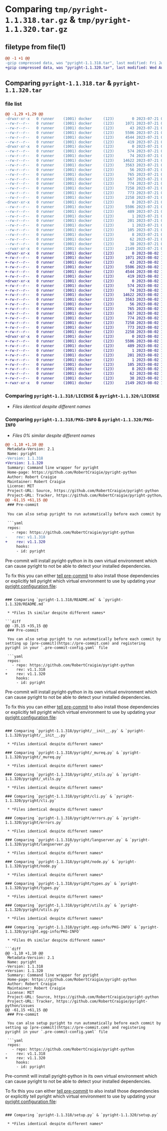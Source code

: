 # Comparing `tmp/pyright-1.1.318.tar.gz` & `tmp/pyright-1.1.320.tar.gz`

## filetype from file(1)

```diff
@@ -1 +1 @@
-gzip compressed data, was "pyright-1.1.318.tar", last modified: Fri Jul 21 09:35:52 2023, max compression
+gzip compressed data, was "pyright-1.1.320.tar", last modified: Wed Aug  2 11:08:32 2023, max compression
```

## Comparing `pyright-1.1.318.tar` & `pyright-1.1.320.tar`

### file list

```diff
@@ -1,29 +1,29 @@
-drwxr-xr-x   0 runner    (1001) docker     (123)        0 2023-07-21 09:35:52.043554 pyright-1.1.318/
--rw-r--r--   0 runner    (1001) docker     (123)     1071 2023-07-21 09:35:42.000000 pyright-1.1.318/LICENSE
--rw-r--r--   0 runner    (1001) docker     (123)       43 2023-07-21 09:35:42.000000 pyright-1.1.318/MANIFEST.in
--rw-r--r--   0 runner    (1001) docker     (123)     5506 2023-07-21 09:35:52.043554 pyright-1.1.318/PKG-INFO
--rw-r--r--   0 runner    (1001) docker     (123)     4544 2023-07-21 09:35:42.000000 pyright-1.1.318/README.md
--rw-r--r--   0 runner    (1001) docker     (123)      419 2023-07-21 09:35:42.000000 pyright-1.1.318/pyproject.toml
-drwxr-xr-x   0 runner    (1001) docker     (123)        0 2023-07-21 09:35:52.043554 pyright-1.1.318/pyright/
--rw-r--r--   0 runner    (1001) docker     (123)      574 2023-07-21 09:35:42.000000 pyright-1.1.318/pyright/__init__.py
--rw-r--r--   0 runner    (1001) docker     (123)       74 2023-07-21 09:35:42.000000 pyright-1.1.318/pyright/__main__.py
--rw-r--r--   0 runner    (1001) docker     (123)    14622 2023-07-21 09:35:42.000000 pyright-1.1.318/pyright/_mureq.py
--rw-r--r--   0 runner    (1001) docker     (123)     3563 2023-07-21 09:35:42.000000 pyright-1.1.318/pyright/_utils.py
--rw-r--r--   0 runner    (1001) docker     (123)       56 2023-07-21 09:35:42.000000 pyright-1.1.318/pyright/_version.py
--rw-r--r--   0 runner    (1001) docker     (123)      765 2023-07-21 09:35:42.000000 pyright-1.1.318/pyright/cli.py
--rw-r--r--   0 runner    (1001) docker     (123)      567 2023-07-21 09:35:42.000000 pyright-1.1.318/pyright/errors.py
--rw-r--r--   0 runner    (1001) docker     (123)      774 2023-07-21 09:35:42.000000 pyright-1.1.318/pyright/langserver.py
--rw-r--r--   0 runner    (1001) docker     (123)     7258 2023-07-21 09:35:42.000000 pyright-1.1.318/pyright/node.py
--rw-r--r--   0 runner    (1001) docker     (123)      773 2023-07-21 09:35:42.000000 pyright-1.1.318/pyright/types.py
--rw-r--r--   0 runner    (1001) docker     (123)     2258 2023-07-21 09:35:42.000000 pyright-1.1.318/pyright/utils.py
-drwxr-xr-x   0 runner    (1001) docker     (123)        0 2023-07-21 09:35:52.043554 pyright-1.1.318/pyright.egg-info/
--rw-r--r--   0 runner    (1001) docker     (123)     5506 2023-07-21 09:35:51.000000 pyright-1.1.318/pyright.egg-info/PKG-INFO
--rw-r--r--   0 runner    (1001) docker     (123)      489 2023-07-21 09:35:51.000000 pyright-1.1.318/pyright.egg-info/SOURCES.txt
--rw-r--r--   0 runner    (1001) docker     (123)        1 2023-07-21 09:35:51.000000 pyright-1.1.318/pyright.egg-info/dependency_links.txt
--rw-r--r--   0 runner    (1001) docker     (123)      201 2023-07-21 09:35:51.000000 pyright-1.1.318/pyright.egg-info/entry_points.txt
--rw-r--r--   0 runner    (1001) docker     (123)        1 2023-07-21 09:35:51.000000 pyright-1.1.318/pyright.egg-info/not-zip-safe
--rw-r--r--   0 runner    (1001) docker     (123)      105 2023-07-21 09:35:51.000000 pyright-1.1.318/pyright.egg-info/requires.txt
--rw-r--r--   0 runner    (1001) docker     (123)        8 2023-07-21 09:35:51.000000 pyright-1.1.318/pyright.egg-info/top_level.txt
--rw-r--r--   0 runner    (1001) docker     (123)       62 2023-07-21 09:35:42.000000 pyright-1.1.318/requirements.txt
--rw-r--r--   0 runner    (1001) docker     (123)       38 2023-07-21 09:35:52.043554 pyright-1.1.318/setup.cfg
--rwxr-xr-x   0 runner    (1001) docker     (123)     2149 2023-07-21 09:35:42.000000 pyright-1.1.318/setup.py
+drwxr-xr-x   0 runner    (1001) docker     (123)        0 2023-08-02 11:08:32.029809 pyright-1.1.320/
+-rw-r--r--   0 runner    (1001) docker     (123)     1071 2023-08-02 11:08:19.000000 pyright-1.1.320/LICENSE
+-rw-r--r--   0 runner    (1001) docker     (123)       43 2023-08-02 11:08:19.000000 pyright-1.1.320/MANIFEST.in
+-rw-r--r--   0 runner    (1001) docker     (123)     5506 2023-08-02 11:08:32.029809 pyright-1.1.320/PKG-INFO
+-rw-r--r--   0 runner    (1001) docker     (123)     4544 2023-08-02 11:08:19.000000 pyright-1.1.320/README.md
+-rw-r--r--   0 runner    (1001) docker     (123)      419 2023-08-02 11:08:19.000000 pyright-1.1.320/pyproject.toml
+drwxr-xr-x   0 runner    (1001) docker     (123)        0 2023-08-02 11:08:32.025809 pyright-1.1.320/pyright/
+-rw-r--r--   0 runner    (1001) docker     (123)      574 2023-08-02 11:08:19.000000 pyright-1.1.320/pyright/__init__.py
+-rw-r--r--   0 runner    (1001) docker     (123)       74 2023-08-02 11:08:19.000000 pyright-1.1.320/pyright/__main__.py
+-rw-r--r--   0 runner    (1001) docker     (123)    14622 2023-08-02 11:08:19.000000 pyright-1.1.320/pyright/_mureq.py
+-rw-r--r--   0 runner    (1001) docker     (123)     3563 2023-08-02 11:08:19.000000 pyright-1.1.320/pyright/_utils.py
+-rw-r--r--   0 runner    (1001) docker     (123)       56 2023-08-02 11:08:19.000000 pyright-1.1.320/pyright/_version.py
+-rw-r--r--   0 runner    (1001) docker     (123)      765 2023-08-02 11:08:19.000000 pyright-1.1.320/pyright/cli.py
+-rw-r--r--   0 runner    (1001) docker     (123)      567 2023-08-02 11:08:19.000000 pyright-1.1.320/pyright/errors.py
+-rw-r--r--   0 runner    (1001) docker     (123)      774 2023-08-02 11:08:19.000000 pyright-1.1.320/pyright/langserver.py
+-rw-r--r--   0 runner    (1001) docker     (123)     7258 2023-08-02 11:08:19.000000 pyright-1.1.320/pyright/node.py
+-rw-r--r--   0 runner    (1001) docker     (123)      773 2023-08-02 11:08:19.000000 pyright-1.1.320/pyright/types.py
+-rw-r--r--   0 runner    (1001) docker     (123)     2258 2023-08-02 11:08:19.000000 pyright-1.1.320/pyright/utils.py
+drwxr-xr-x   0 runner    (1001) docker     (123)        0 2023-08-02 11:08:32.029809 pyright-1.1.320/pyright.egg-info/
+-rw-r--r--   0 runner    (1001) docker     (123)     5506 2023-08-02 11:08:31.000000 pyright-1.1.320/pyright.egg-info/PKG-INFO
+-rw-r--r--   0 runner    (1001) docker     (123)      489 2023-08-02 11:08:31.000000 pyright-1.1.320/pyright.egg-info/SOURCES.txt
+-rw-r--r--   0 runner    (1001) docker     (123)        1 2023-08-02 11:08:31.000000 pyright-1.1.320/pyright.egg-info/dependency_links.txt
+-rw-r--r--   0 runner    (1001) docker     (123)      201 2023-08-02 11:08:31.000000 pyright-1.1.320/pyright.egg-info/entry_points.txt
+-rw-r--r--   0 runner    (1001) docker     (123)        1 2023-08-02 11:08:31.000000 pyright-1.1.320/pyright.egg-info/not-zip-safe
+-rw-r--r--   0 runner    (1001) docker     (123)      105 2023-08-02 11:08:31.000000 pyright-1.1.320/pyright.egg-info/requires.txt
+-rw-r--r--   0 runner    (1001) docker     (123)        8 2023-08-02 11:08:31.000000 pyright-1.1.320/pyright.egg-info/top_level.txt
+-rw-r--r--   0 runner    (1001) docker     (123)       62 2023-08-02 11:08:19.000000 pyright-1.1.320/requirements.txt
+-rw-r--r--   0 runner    (1001) docker     (123)       38 2023-08-02 11:08:32.029809 pyright-1.1.320/setup.cfg
+-rwxr-xr-x   0 runner    (1001) docker     (123)     2149 2023-08-02 11:08:19.000000 pyright-1.1.320/setup.py
```

### Comparing `pyright-1.1.318/LICENSE` & `pyright-1.1.320/LICENSE`

 * *Files identical despite different names*

### Comparing `pyright-1.1.318/PKG-INFO` & `pyright-1.1.320/PKG-INFO`

 * *Files 0% similar despite different names*

```diff
@@ -1,10 +1,10 @@
 Metadata-Version: 2.1
 Name: pyright
-Version: 1.1.318
+Version: 1.1.320
 Summary: Command line wrapper for pyright
 Home-page: https://github.com/RobertCraigie/pyright-python
 Author: Robert Craigie
 Maintainer: Robert Craigie
 License: MIT
 Project-URL: Source, https://github.com/RobertCraigie/pyright-python
 Project-URL: Tracker, https://github.com/RobertCraigie/pyright-python/issues
@@ -61,15 +61,15 @@
 ### Pre-commit
 
 You can also setup pyright to run automatically before each commit by setting up [pre-commit](https://pre-commit.com) and registering pyright in your `.pre-commit-config.yaml` file
 
 ```yaml
 repos:
   - repo: https://github.com/RobertCraigie/pyright-python
-    rev: v1.1.318
+    rev: v1.1.320
     hooks:
     - id: pyright
 ```
 
 Pre-commit will install pyright-python in its own virtual environment which can cause pyright to not be able to detect your installed dependencies.
 
 To fix this you can either [tell pre-commit](https://pre-commit.com/#config-additional_dependencies) to also install those dependencies or explicitly tell pyright which virtual environment to use by updating your [pyright configuration file](https://github.com/microsoft/pyright/blob/main/docs/configuration.md):
```

### Comparing `pyright-1.1.318/README.md` & `pyright-1.1.320/README.md`

 * *Files 1% similar despite different names*

```diff
@@ -35,15 +35,15 @@
 ### Pre-commit
 
 You can also setup pyright to run automatically before each commit by setting up [pre-commit](https://pre-commit.com) and registering pyright in your `.pre-commit-config.yaml` file
 
 ```yaml
 repos:
   - repo: https://github.com/RobertCraigie/pyright-python
-    rev: v1.1.318
+    rev: v1.1.320
     hooks:
     - id: pyright
 ```
 
 Pre-commit will install pyright-python in its own virtual environment which can cause pyright to not be able to detect your installed dependencies.
 
 To fix this you can either [tell pre-commit](https://pre-commit.com/#config-additional_dependencies) to also install those dependencies or explicitly tell pyright which virtual environment to use by updating your [pyright configuration file](https://github.com/microsoft/pyright/blob/main/docs/configuration.md):
```

### Comparing `pyright-1.1.318/pyright/__init__.py` & `pyright-1.1.320/pyright/__init__.py`

 * *Files identical despite different names*

### Comparing `pyright-1.1.318/pyright/_mureq.py` & `pyright-1.1.320/pyright/_mureq.py`

 * *Files identical despite different names*

### Comparing `pyright-1.1.318/pyright/_utils.py` & `pyright-1.1.320/pyright/_utils.py`

 * *Files identical despite different names*

### Comparing `pyright-1.1.318/pyright/cli.py` & `pyright-1.1.320/pyright/cli.py`

 * *Files identical despite different names*

### Comparing `pyright-1.1.318/pyright/errors.py` & `pyright-1.1.320/pyright/errors.py`

 * *Files identical despite different names*

### Comparing `pyright-1.1.318/pyright/langserver.py` & `pyright-1.1.320/pyright/langserver.py`

 * *Files identical despite different names*

### Comparing `pyright-1.1.318/pyright/node.py` & `pyright-1.1.320/pyright/node.py`

 * *Files identical despite different names*

### Comparing `pyright-1.1.318/pyright/types.py` & `pyright-1.1.320/pyright/types.py`

 * *Files identical despite different names*

### Comparing `pyright-1.1.318/pyright/utils.py` & `pyright-1.1.320/pyright/utils.py`

 * *Files identical despite different names*

### Comparing `pyright-1.1.318/pyright.egg-info/PKG-INFO` & `pyright-1.1.320/pyright.egg-info/PKG-INFO`

 * *Files 0% similar despite different names*

```diff
@@ -1,10 +1,10 @@
 Metadata-Version: 2.1
 Name: pyright
-Version: 1.1.318
+Version: 1.1.320
 Summary: Command line wrapper for pyright
 Home-page: https://github.com/RobertCraigie/pyright-python
 Author: Robert Craigie
 Maintainer: Robert Craigie
 License: MIT
 Project-URL: Source, https://github.com/RobertCraigie/pyright-python
 Project-URL: Tracker, https://github.com/RobertCraigie/pyright-python/issues
@@ -61,15 +61,15 @@
 ### Pre-commit
 
 You can also setup pyright to run automatically before each commit by setting up [pre-commit](https://pre-commit.com) and registering pyright in your `.pre-commit-config.yaml` file
 
 ```yaml
 repos:
   - repo: https://github.com/RobertCraigie/pyright-python
-    rev: v1.1.318
+    rev: v1.1.320
     hooks:
     - id: pyright
 ```
 
 Pre-commit will install pyright-python in its own virtual environment which can cause pyright to not be able to detect your installed dependencies.
 
 To fix this you can either [tell pre-commit](https://pre-commit.com/#config-additional_dependencies) to also install those dependencies or explicitly tell pyright which virtual environment to use by updating your [pyright configuration file](https://github.com/microsoft/pyright/blob/main/docs/configuration.md):
```

### Comparing `pyright-1.1.318/setup.py` & `pyright-1.1.320/setup.py`

 * *Files identical despite different names*

